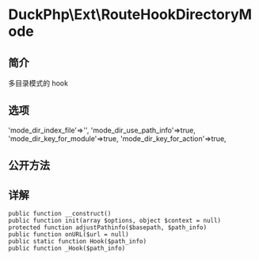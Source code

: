 # DuckPhp\Ext\RouteHookDirectoryMode

## 简介
多目录模式的 hook

##### 
## 选项
'mode_dir_index_file'=>'',
'mode_dir_use_path_info'=>true,
'mode_dir_key_for_module'=>true,
'mode_dir_key_for_action'=>true,

## 公开方法


## 详解


    public function __construct()
    public function init(array $options, object $context = null)
    protected function adjustPathinfo($basepath, $path_info)
    public function onURL($url = null)
    public static function Hook($path_info)
    public function _Hook($path_info)